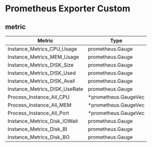 # Prometheus Exporter Custom

## metric
| Metric | Type |
| ------ | ------ |
| Instance_Metrics_CPU_Usage | prometheus.Gauge |
| Instance_Metrics_MEM_Usage | prometheus.Gauge |
| Instance_Metrics_DISK_Size | prometheus.Gauge |
| Instance_Metrics_DISK_Used | prometheus.Gauge |
| Instance_Metrics_DISK_Avail | prometheus.Gauge |
| Instance_Metrics_DISK_UseRate | prometheus.Gauge |
| Process_Instance_All_CPU | *prometheus.GaugeVec |
| Process_Instance_All_MEM | *prometheus.GaugeVec |
| Process_Instance_All_Port | *prometheus.GaugeVec |
| Instance_Metrics_Disk_IOWait | prometheus.Gauge |
| Instance_Metrics_Disk_BI | prometheus.Gauge |
| Instance_Metrics_Disk_BO | prometheus.Gauge |

